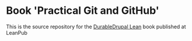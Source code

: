 Book 'Practical Git and GitHub'
=============================

This is the source repository for the [DurableDrupal Lean](https://leanpub.com/durabledrupallean) book published at LeanPub
